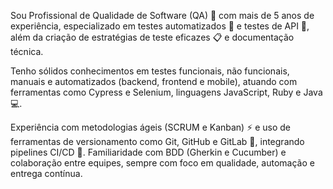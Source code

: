 Sou Profissional de Qualidade de Software (QA) 🧪 com mais de 5 anos de experiência, especializado em testes automatizados 🤖 e testes de API 🔗, além da criação de estratégias de teste eficazes 📋 e documentação técnica.

Tenho sólidos conhecimentos em testes funcionais, não funcionais, manuais e automatizados (backend, frontend e mobile), atuando com ferramentas como Cypress e Selenium, linguagens JavaScript, Ruby e Java 💻.

Experiência com metodologias ágeis (SCRUM e Kanban) ⚡ e uso de ferramentas de versionamento como Git, GitHub e GitLab 🔧, integrando pipelines CI/CD 🚀. Familiaridade com BDD (Gherkin e Cucumber) e colaboração entre equipes, sempre com foco em qualidade, automação e entrega contínua.

